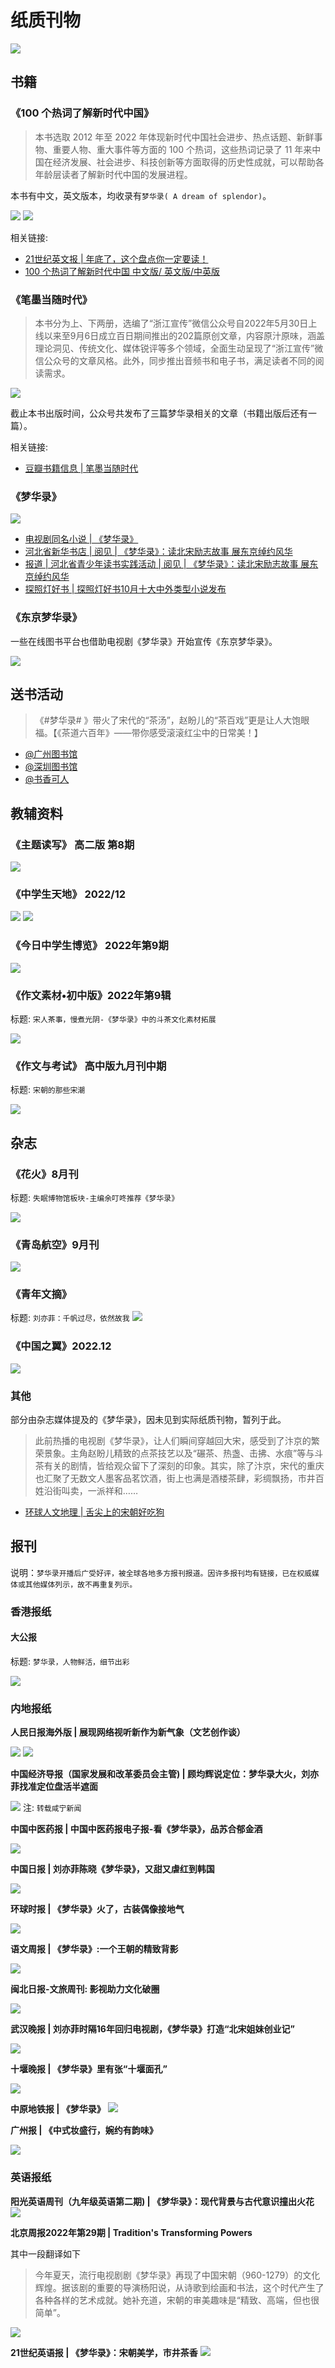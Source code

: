 # 纸质刊物

![](/image/discuss/shibao.jpg)

## 书籍


### 《100 个热词了解新时代中国》

> 本书选取 2012 年至 2022 年体现新时代中国社会进步、热点话题、新鲜事物、重要人物、重大事件等方面的 100 个热词，这些热词记录了 11 年来中国在经济发展、社会进步、科技创新等方面取得的历史性成就，可以帮助各年龄层读者了解新时代中国的发展进程。


本书有中文，英文版本，均收录有`梦华录( A dream of splendor)`。


![](/image/discuss/books/word-1.jpg)
![](/image/discuss/books/meng.png)


相关链接:

* [21世纪英文报 | 年底了，这个盘点你一定要读！](https://mp.weixin.qq.com/s/pN7iSOohYflAx_SFq6A_5A)
* [100 个热词了解新时代中国 中文版/ 英文版/中英版](https://shop43272614.m.youzan.com/wscgoods/detail/2g0clrasdw8hq74)


### 《笔墨当随时代》

> 本书分为上、下两册，选编了“浙江宣传”微信公众号自2022年5月30日上线以来至9月6日成立百日期间推出的202篇原创文章，内容原汁原味，涵盖理论洞见、传统文化、媒体锐评等多个领域，全面生动呈现了“浙江宣传”微信公众号的文章风格。此外，同步推出音频书和电子书，满足读者不同的阅读需求。


![](/image/discuss/paper/zj-book.jpg)

截止本书出版时间，公众号共发布了三篇梦华录相关的文章（书籍出版后还有一篇）。

相关链接:

* [豆瓣书籍信息 | 笔墨当随时代](https://book.douban.com/subject/36168747/)



### 《梦华录》

![](/image/discuss/books/book.png)

* [电视剧同名小说 | 《梦华录》](https://weibo.com/2710305871/LEwbo5wsU)
* [河北省新华书店 | 阅见 | 《梦华录》：读北宋励志故事 展东京绰约风华](https://mp.weixin.qq.com/s/TunVNbvvaMiwrDRJdq0j9w)
* [报道 | 河北省青少年读书实践活动  | 阅见 | 《梦华录》：读北宋励志故事 展东京绰约风华](https://mp.weixin.qq.com/s/JjWdpRxZzXPFSZPdpnwAqA)
* [探照灯好书 | 探照灯好书10月十大中外类型小说发布](https://mp.weixin.qq.com/s/Out2JEAGiKhOCpeNfSme4Q)


### 《东京梦华录》

一些在线图书平台也借助电视剧《梦华录》开始宣传《东京梦华录》。

![](/image/discuss/books/book-2.jpg)


## 送书活动

> 《#梦华录# 》带火了宋代的“茶汤”，赵盼儿的“茶百戏”更是让人大饱眼福。【《茶道六百年》——带你感受滚滚红尘中的日常美！】

* [@广州图书馆](https://weibo.com/1924039383/M2XtC3fku)
* [@深圳图书馆](https://weibo.com/1933683847/M2n3a7jp7)
* [@书香可人](https://weibo.com/1912945682/M3yDVfROx)



## 教辅资料

### 《主题读写》 高二版 第8期

![](/image/discuss/paper/ztdx.jpg)





### 《中学生天地》 2022/12

![](/image/discuss/paper/z-1.jpg)
![](/image/discuss/paper/z-2.jpg)


### 《今日中学生博览》 2022年第9期

![](/image/discuss/paper/jrzxs-1.jpg)


### 《作文素材•初中版》2022年第9辑 

标题: `宋人茶事，慢煮光阴-《梦华录》中的斗茶文化素材拓展`

![](/image/discuss/books/mag-1.jpeg)


### 《作文与考试》 高中版九月刊中期

标题: `宋朝的那些宋潮`

![](/image/discuss/education/yuwen-1.jpg)

## 杂志

### 《花火》8月刊

标题: `失眠博物馆板块-主编余叮咚推荐《梦华录》`

![](/image/discuss/books/mag-3.jpeg)

### 《青岛航空》9月刊

![](/image/discuss/books/mag-2.jpeg)


### 《青年文摘》

标题: `刘亦菲：千帆过尽，依然故我`
![](/image/discuss/books/mag-4.jpeg)


### 《中国之翼》2022.12

![](/image/discuss/paper/wing.webp)


### 其他

部分由杂志媒体提及的《梦华录》，因未见到实际纸质刊物，暂列于此。


> 此前热播的电视剧《梦华录》，让人们瞬间穿越回大宋，感受到了汴京的繁荣景象。主角赵盼儿精致的点茶技艺以及“碾茶、热盏、击拂、水痕”等与斗茶有关的剧情，皆给观众留下了深刻的印象。其实，除了汴京，宋代的重庆也汇聚了无数文人墨客品茗饮酒，街上也满是酒楼茶肆，彩绸飘扬，市井百姓沿街叫卖，一派祥和……

* [环球人文地理 | 舌尖上的宋朝好吃狗](https://mp.weixin.qq.com/s/jP7GHAe5KItn-OKm5vi-ww)


## 报刊


说明：`梦华录开播后广受好评，被全球各地多方报刊报道。因许多报刊均有链接，已在权威媒体或其他媒体列示，故不再重复列示。`

### 香港报纸

#### 大公报

标题: `梦华录，人物鲜活，细节出彩`

![](/image/discuss/books/p-1.webp)


### 内地报纸

**人民日报海外版 | 展现网络视听新作为新气象（文艺创作谈）**

![](/image/discuss/paper/renmin-1.jpg)
![](/image/discuss/paper/renmin-2.jpg)


**中国经济导报（国家发展和改革委员会主管) | 顾均辉说定位：梦华录大火，刘亦菲找准定位盘活半遮面**

![](/image/discuss/books/p-1.jpg)
注: `转载咸宁新闻`


**中国中医药报 | 中国中医药报电子报-看《梦华录》，品苏合郁金酒**

![](/image/discuss/books/p-3.jpeg)


**中国日报 | 刘亦菲陈晓《梦华录》，又甜又虐红到韩国**

![](/image/discuss/books/p-7.jpg)



**环球时报 | 《梦华录》火了，古装偶像接地气**

![](/image/discuss/books/p-5.jpg)


**语文周报 | 《梦华录》:一个王朝的精致背影**

![](/image/discuss/books/p-2.jpg)


**闽北日报-文旅周刊: 影视助力文化破圈**


![](/image/discuss/books/p-2.jpeg)


**武汉晚报 |  刘亦菲时隔16年回归电视剧，《梦华录》打造“北宋姐妹创业记”**

![](/image/discuss/books/p-3.png)


**十堰晚报 | 《梦华录》里有张“十堰面孔”**

![](/image/discuss/books/p-4.jpg)


**中原地铁报 | 《梦华录》**
![](/image/discuss/books/p-6.jpg)


**广州报 | 《中式妆盛行，婉约有韵味》**

![](/image/discuss/paper/gz.jpg)



### 英语报纸

**阳光英语周刊（九年级英语第二期) | 《梦华录》：现代背景与古代意识撞出火花**
![](/image/discuss/books/ep-1.png)


**北京周报2022年第29期 |  Tradition's  Transforming  Powers**

其中一段翻译如下

> 今年夏天，流行电视剧剧《梦华录》再现了中国宋朝（960-1279）的文化辉煌。据该剧的重要的导演杨阳说，从诗歌到绘画和书法，这个时代产生了各种各样的艺术成就。她补充道，宋朝的审美趣味是“精致、高端，但也很简单”。 


![](/image/discuss/books/p-3.webp)


**21世纪英语报 | 《梦华录》：宋朝美学，市井茶香**
![](/image/discuss/books/p-3.jpg)
